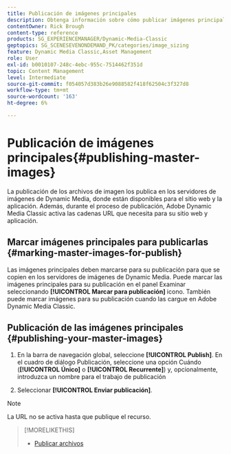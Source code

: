 ```yaml
---
title: Publicación de imágenes principales
description: Obtenga información sobre cómo publicar imágenes principales desde Adobe Dynamic Media Classic.
contentOwner: Rick Brough
content-type: reference
products: SG_EXPERIENCEMANAGER/Dynamic-Media-Classic
geptopics: SG_SCENESEVENONDEMAND_PK/categories/image_sizing
feature: Dynamic Media Classic,Asset Management
role: User
exl-id: b0010107-248c-4ebc-955c-7514462f351d
topic: Content Management
level: Intermediate
source-git-commit: f054057d383b26e9088582f418f62504c3f327d8
workflow-type: tm+mt
source-wordcount: '163'
ht-degree: 6%

---
```


# Publicación de imágenes principales{#publishing-master-images}

La publicación de los archivos de imagen los publica en los servidores de imágenes de Dynamic Media, donde están disponibles para el sitio web y la aplicación. Además, durante el proceso de publicación, Adobe Dynamic Media Classic activa las cadenas URL que necesita para su sitio web y aplicación.

## Marcar imágenes principales para publicarlas {#marking-master-images-for-publish}

Las imágenes principales deben marcarse para su publicación para que se copien en los servidores de imágenes de Dynamic Media. Puede marcar las imágenes principales para su publicación en el panel Examinar seleccionando **[!UICONTROL Marcar para publicación]** icono. También puede marcar imágenes para su publicación cuando las cargue en Adobe Dynamic Media Classic.

## Publicación de las imágenes principales {#publishing-your-master-images}

1. En la barra de navegación global, seleccione **[!UICONTROL Publish]**. En el cuadro de diálogo Publicación, seleccione una opción Cuándo (**[!UICONTROL Único]** o **[!UICONTROL Recurrente]**) y, opcionalmente, introduzca un nombre para el trabajo de publicación

1. Seleccionar **[!UICONTROL Enviar publicación]**.

>[!NOTE]
>
>La URL no se activa hasta que publique el recurso.

>[!MORELIKETHIS]
>
>* [Publicar archivos](publishing-files.md#publishing_files)
